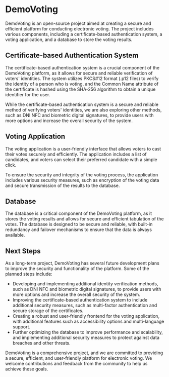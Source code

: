 # DemoVoting

DemoVoting is an open-source project aimed at creating a secure and efficient platform for conducting electronic voting. The project includes various components, including a certificate-based authentication system, a voting application, and a database to store the voting results.

## Certificate-based Authentication System

The certificate-based authentication system is a crucial component of the DemoVoting platform, as it allows for secure and reliable verification of voters' identities. The system utilizes PKCS#12 format (.p12 files) to verify the identity of a person who is voting, and the Common Name attribute of the certificate is hashed using the SHA-256 algorithm to obtain a unique identifier for the user.

While the certificate-based authentication system is a secure and reliable method of verifying voters' identities, we are also exploring other methods, such as DNI NFC and biometric digital signatures, to provide users with more options and increase the overall security of the system.

## Voting Application

The voting application is a user-friendly interface that allows voters to cast their votes securely and efficiently. The application includes a list of candidates, and voters can select their preferred candidate with a simple click.

To ensure the security and integrity of the voting process, the application includes various security measures, such as encryption of the voting data and secure transmission of the results to the database.

## Database

The database is a critical component of the DemoVoting platform, as it stores the voting results and allows for secure and efficient tabulation of the votes. The database is designed to be secure and reliable, with built-in redundancy and failover mechanisms to ensure that the data is always available.

## Next Steps

As a long-term project, DemoVoting has several future development plans to improve the security and functionality of the platform. Some of the planned steps include:

- Developing and implementing additional identity verification methods, such as DNI NFC and biometric digital signatures, to provide users with more options and increase the overall security of the system.
- Improving the certificate-based authentication system to include additional security measures, such as multi-factor authentication and secure storage of the certificates.
- Creating a robust and user-friendly frontend for the voting application, with additional features such as accessibility options and multi-language support.
- Further optimizing the database to improve performance and scalability, and implementing additional security measures to protect against data breaches and other threats.

DemoVoting is a comprehensive project, and we are committed to providing a secure, efficient, and user-friendly platform for electronic voting. We welcome contributions and feedback from the community to help us achieve these goals.
